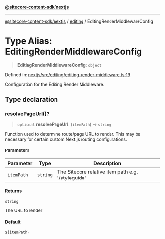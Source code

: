 [**@sitecore-content-sdk/nextjs**](../../README.md)

***

[@sitecore-content-sdk/nextjs](../../README.md) / [editing](../README.md) / EditingRenderMiddlewareConfig

# Type Alias: EditingRenderMiddlewareConfig

> **EditingRenderMiddlewareConfig**: `object`

Defined in: [nextjs/src/editing/editing-render-middleware.ts:19](https://github.com/Sitecore/xmc-jss-dev/blob/720101351f0fb188079de6af083055c123c9442b/packages/nextjs/src/editing/editing-render-middleware.ts#L19)

Configuration for the Editing Render Middleware.

## Type declaration

### resolvePageUrl()?

> `optional` **resolvePageUrl**: (`itemPath`) => `string`

Function used to determine route/page URL to render.
This may be necessary for certain custom Next.js routing configurations.

#### Parameters

| Parameter | Type | Description |
| ------ | ------ | ------ |
| `itemPath` | `string` | The Sitecore relative item path e.g. '/styleguide' |

#### Returns

`string`

The URL to render

#### Default

`${itemPath}`
